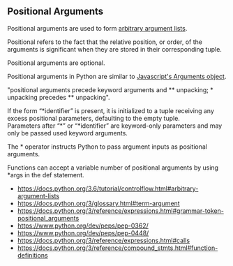 ## Positional Arguments  

Positional arguments are used to form [arbitrary argument lists](https://docs.python.org/3.6/tutorial/controlflow.html#arbitrary-argument-lists).  

Positional refers to the fact that the relative position, or order, of the arguments is significant when they are stored in their corresponding tuple.  

Positional arguments are optional.   

Positional arguments in Python are similar to [Javascript's Arguments object](https://developer.mozilla.org/en-US/docs/Web/JavaScript/Reference/Functions/arguments).  

"positional arguments precede keyword arguments and ** unpacking; * unpacking precedes ** unpacking".  

If the form “\*identifier” is present, it is initialized to a tuple receiving any excess positional parameters, defaulting to the empty tuple.  
Parameters after “\*” or “\*identifier” are keyword-only parameters and may only be passed used keyword arguments.  

The * operator instructs Python to pass argument inputs as positional arguments.  

Functions can accept a variable number of positional arguments by using \*args in the def statement.  

- https://docs.python.org/3.6/tutorial/controlflow.html#arbitrary-argument-lists
- https://docs.python.org/3/glossary.html#term-argument
- https://docs.python.org/3/reference/expressions.html#grammar-token-positional_arguments
- https://www.python.org/dev/peps/pep-0362/
- https://www.python.org/dev/peps/pep-0448/
- https://docs.python.org/3/reference/expressions.html#calls
- https://docs.python.org/3/reference/compound_stmts.html#function-definitions
